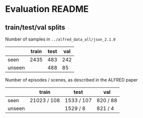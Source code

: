 # Evaluation README

## train/test/val splits

Number of samples in ```../alfred_data_all/json_2.1.0```

|        | train | test | val  |
| ------ | ----- | ---- | ---- |
| seen   | 2435  | 483  | 242  |
| unseen |       | 488  | 85   |

Number of episodes / scenes, as described in the ALFRED paper

|        | train       | test       | val      |
| ------ | ----------- | ---------- | -------- |
| seen   | 21023 / 108 | 1533 / 107 | 820 / 88 |
| unseen |             | 1529 / 8   | 821 / 4  |

